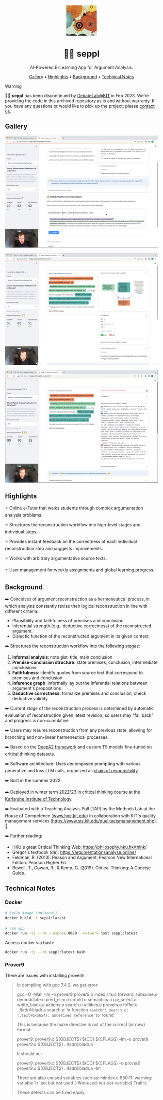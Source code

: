 <div align="center">

<img src="./assets/iStock-497813532_quadrat.png" alt="DebateLab Logo" width=100></img>

# 🤹‍♂️ seppl

AI-Powered E-Learning App for Argument Analysis.

[Gallery](#highlights) •
[Highlights](#highlights) •
[Background](#background) •
[Technical Notes](#technical-notes)

</div>

> [!WARNING]
> 🤹‍♂️ **seppl** has been discontinued by [DebateLab@KIT](https://debatelab.github.io/menu/contact.html) in Feb 2023. We're providing the code in this archived repository as is and without warranty. If you have any questions or would like to pick up the project, please [contact us](https://debatelab.github.io/menu/contact.html).

## Gallery

![Screenshot01](./assets/still01.png)

![Screenshot01](./assets/still02.png)

![Screenshot01](./assets/still03.png)


## Highlights

⭐️ Online e-Tutor that walks students through complex argumentation analysis problems.

⭐️ Structures the reconstruction workflow into high-level stages and individual steps.

⭐️ Provides instant feedback on the correctness of each individual reconstruction step and suggests improvements.

⭐️ Works with arbitrary argumentative source texts.

⭐️ User management for weekly assignments and global learning progress.

## Background

➡️ Conceives of argument reconstruction as a hermeneutical process, in which analysts constantly revise their logical reconstruction in line with different criteria:

- Plausibility and faithfulness of premises and conclusion.
- Inferential strength (e.g., deductive correctness) of the reconstructed argument.
- Dialectic function of the reconstructed argument in its given context.

➡️ Structures the reconstruction workflow into the following _stages_:

1. **Informal analysis**: note gist, title, main conclusion
2. **Premise-conclusion structure**: state premises, conclusion, intermediate conclusions
3. **Faithfulness**: identify quotes from source text that correspond to premises and conclusion
4. **Inference graph**: informally lay out the inferential relations between argument's propositions
5. **Deductive correctness**: formalize premises and conclusion, check deductive validity

➡️ Current _stage_ of the reconstruction process is determined by automatic evaluation of reconstruction given latest revision, so users may "fall back" and progress is non-cumulative.

➡️ Users may resume reconstruction from any previous state, allowing for branching and non-linear hermeneutical processes. 

➡️ Based on the [DeepA2 framework](https://debatelab.github.io/journal/deepa2.html) and custom T5 models fine-tuned on critical thinking datasets.

➡️ Software architecture: Uses decomposed prompting with various generative and loss LLM calls, organized as [chain of responsibility](https://refactoring.guru/design-patterns/chain-of-responsibility).

➡️ Built in the summer 2022.

➡️ Deployed in winter term 2022/23 in critical thinking course at the [Karlsruhe Institute of Technology](https://www.philosophie.kit.edu/).

➡️ Evaluated with a Teaching Analysis Poll (TAP) by the Methods Lab at the House of Competence (www.hoc.kit.edu) in collaboration with KIT's quality management services (https://www.sts.kit.edu/qualitaetsmanagement.php). 🙏

➡️ Further reading:

- HKU's great Critical Thinking Web: https://philosophy.hku.hk/think/
- Gregor's textbook (de): https://argumentationsanalyse.online/
- Feldman, R. (2013). Reason and Argument: Pearson New International Edition. Pearson Higher Ed.
- Bowell, T., Cowan, R., & Kemp, G. (2019). Critical Thinking: A Concise Guide.





## Technical Notes

### Docker

```sh
# build image (optional)
docker build -t seppl:latest .

# run app
docker run -ti --rm --expose 8080 --network host seppl:latest
```

Access docker via bash:

```sh
docker run -ti --rm seppl:latest bash
```


### Prover9

There are issues with installing prover9.

> In compiling with gcc 7.4.0, we get error:
> 
> gcc  -O -Wall -lm -o prover9 prover9.o index_lits.o forward_subsume.o demodulate.o pred_elim.o unfold.o semantics.o giv_select.o white_black.o actions.o search.o utilities.o provers.o foffer.o ../ladr/libladr.a
> search.o: In function `search':
> search.c:(.text+0x6654): undefined reference to `round'
> 
> This is because the make directive is not of the correct (or new) format:
> 
> prover9: prover9.o $(OBJECTS)
> 	$(CC) $(CFLAGS) -lm -o prover9 prover9.o $(OBJECTS) ../ladr/libladr.a
> 
> It should be:
> 
> prover9: prover9.o $(OBJECTS)
> 	$(CC) $(CFLAGS) -o prover9 prover9.o $(OBJECTS) ../ladr/libladr.a -lm
> 
> There are also unused variables such as:
> mindex.c:650:11: warning: variable ‘tr’ set but not used [-Wunused-but-set-variable]
>      Trail tr;
> 
> These defects can be fixed easily.